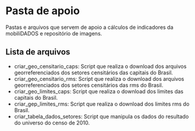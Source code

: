 # Pasta de apoio


Pastas e arquivos que servem de apoio a cálculos de indicadores da mobiliDADOS e repositório de imagens.

## Lista de arquivos

- criar_geo_censitario_caps: Script que realiza o download dos arquivos georreferenciados dos setores censitários das capitais do Brasil. 
- criar_geo_censitario_rms: Script que realiza o download dos arquivos georreferenciados dos setores censitários das rms do Brasil. 
- criar_geo_limites_caps: Script que realiza o download dos limites das capitais do Brasil. 
- criar_gep_limites_rms: Script que realiza o download dos limites rms do Brasil. 
- criar_tabela_dados_setores: Script que manipula os dados do resultado do universo do censo de 2010.
